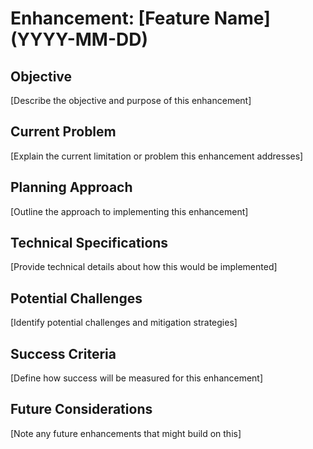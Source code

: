 # Enhancement: [Feature Name] (YYYY-MM-DD)

## Objective

[Describe the objective and purpose of this enhancement]

## Current Problem

[Explain the current limitation or problem this enhancement addresses]

## Planning Approach

[Outline the approach to implementing this enhancement]

## Technical Specifications

[Provide technical details about how this would be implemented]

## Potential Challenges

[Identify potential challenges and mitigation strategies]

## Success Criteria

[Define how success will be measured for this enhancement]

## Future Considerations

[Note any future enhancements that might build on this]